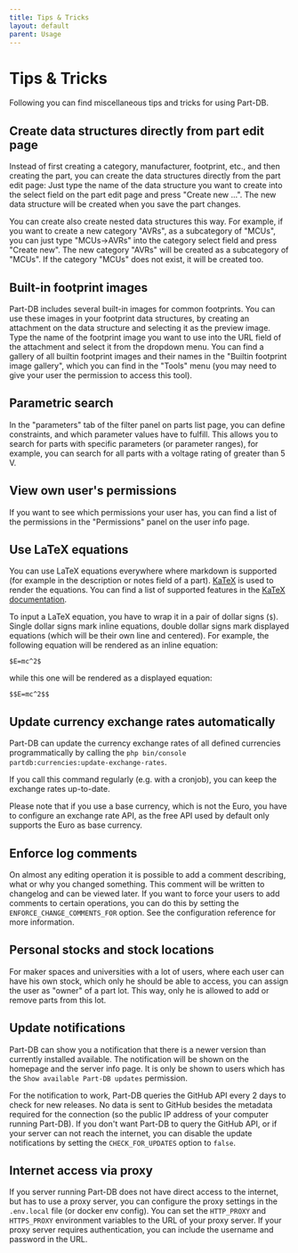 ```yaml
---
title: Tips & Tricks
layout: default
parent: Usage
---
```


# Tips & Tricks

Following you can find miscellaneous tips and tricks for using Part-DB.

## Create data structures directly from part edit page

Instead of first creating a category, manufacturer, footprint, etc., and then creating the part, you can create the
data structures directly from the part edit page: Just type the name of the data structure you want to create into the
select field on the part edit page and press "Create new ...". The new data structure will be created when you save
the part changes.

You can create also create nested data structures this way. For example, if you want to create a new category "AVRs",
as a subcategory of "MCUs", you can just type "MCUs->AVRs" into the category select field and press "Create new".
The new category "AVRs" will be created as a subcategory of "MCUs". If the category "MCUs" does not exist, it will
be created too.

## Built-in footprint images

Part-DB includes several built-in images for common footprints. You can use these images in your footprint
data structures,
by creating an attachment on the data structure and selecting it as the preview image.
Type the name of the footprint image you want to use into the URL field of the attachment and select it from the
dropdown menu. You can find a gallery of all builtin footprint images and their names in the "Builtin footprint image
gallery",
which you can find in the "Tools" menu (you may need to give your user the permission to access this tool).

## Parametric search

In the "parameters" tab of the filter panel on parts list page, you can define constraints, and which parameter values
have to fulfill. This allows you to search for parts with specific parameters (or parameter ranges), for example, you
can search for all parts with a voltage rating of greater than 5 V.

## View own user's permissions

If you want to see which permissions your user has, you can find a list of the permissions in the "Permissions" panel
on the user info page.

## Use LaTeX equations

You can use LaTeX equations everywhere where markdown is supported (for example in the description or notes field of a
part).
[KaTeX](https://katex.org/) is used to render the equations.
You can find a list of supported features in the [KaTeX documentation](https://katex.org/docs/supported.html).

To input a LaTeX equation, you have to wrap it in a pair of dollar signs (`$`). Single dollar signs mark inline
equations, double dollar signs mark displayed equations (which will be their own line and centered). 
For example, the following equation will be rendered as an inline equation:

```
$E=mc^2$
```

while this one will be rendered as a displayed equation:

```
$$E=mc^2$$
```

## Update currency exchange rates automatically

Part-DB can update the currency exchange rates of all defined currencies programmatically
by calling the `php bin/console partdb:currencies:update-exchange-rates`.

If you call this command regularly (e.g. with a cronjob), you can keep the exchange rates up-to-date.

Please note that if you use a base currency, which is not the Euro, you have to configure an exchange rate API, as the
free API used by default only supports the Euro as base currency.

## Enforce log comments

On almost any editing operation it is possible to add a comment describing, what or why you changed something.
This comment will be written to changelog and can be viewed later.
If you want to force your users to add comments to certain operations, you can do this by setting
the `ENFORCE_CHANGE_COMMENTS_FOR` option.
See the configuration reference for more information.

## Personal stocks and stock locations

For maker spaces and universities with a lot of users, where each user can have his own stock, which only he should be
able to access, you can assign
the user as "owner" of a part lot. This way, only he is allowed to add or remove parts from this lot.

## Update notifications

Part-DB can show you a notification that there is a newer version than currently installed available. The notification
will be shown on the homepage and the server info page.
It is only be shown to users which has the `Show available Part-DB updates` permission.

For the notification to work, Part-DB queries the GitHub API every 2 days to check for new releases. No data is sent to
GitHub besides the metadata required for the connection (so the public IP address of your computer running Part-DB).
If you don't want Part-DB to query the GitHub API, or if your server can not reach the internet, you can disable the
update notifications by setting the `CHECK_FOR_UPDATES` option to `false`.

## Internet access via proxy
If you server running Part-DB does not have direct access to the internet, but has to use a proxy server, you can configure
the proxy settings in the `.env.local` file (or docker env config). You can set the `HTTP_PROXY` and `HTTPS_PROXY` environment
variables to the URL of your proxy server. If your proxy server requires authentication, you can include the username and password in the URL.
